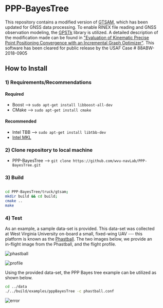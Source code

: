 # PPP-BayesTree

This repository contains a modified version of [GTSAM](https://bitbucket.org/gtborg/gtsam), which has been updated for GNSS data processing. To enable RINEX file reading and GNSS observation modeling, the [GPSTk](http://www.gpstk.org/bin/view/Documentation/WebHome) library is utilized. A detailed description of the modification made can be found in ["Evaluation of Kinematic Precise Point Positioning Convergence with an Incremental Graph Optimizer"](https://www.researchgate.net/publication/324454778_Evaluation_of_Kinematic_Precise_Point_Positioning_Convergence_with_an_Incremental_Graph_Optimizer). This software has been cleared for public release by the USAF Case # 88ABW-2018-0905


## How to Install


### 1) Requirements/Recommendations

#### Required
* Boost -->  ```` sudo apt-get install libboost-all-dev ````
* CMake -->  ```` sudo apt-get install cmake ````

#### Recommended
* Intel TBB -->  ```` sudo apt-get install libtbb-dev ````
* [Intel MKL](https://software.intel.com/en-us/mkl)



### 2) Clone repository to local machine  
* PPP-BayesTree --> ```` git clone https://github.com/wvu-navLab/PPP-BayesTree.git  ````


### 3) Build

````bash

cd PPP-BayesTree/truck/gtsam;
mkdir build && cd build;
cmake ..
make

````

### 4) Test

As an example, a sample data-set is provided. This data-set was collected at West Virginia University on-board a small, fixed-wing UAV --- this platform is known as the [Phastball](https://www.researchgate.net/publication/312112578_Characterization_of_Multi-Antenna_GNSS_Multi-Sensor_Attitude_Determination_for_Stratospheric_Balloon_Platforms/figures?lo=1&utm_source=google&utm_medium=organic). The two images below, we provide an in-flight image from the Phastball, and the flight profile. 

![phastball](https://lh3.googleusercontent.com/pICG7s5vOD0TRcBm91NfopPXVFaSTVJN7sGNQ-D9wWHt87NXlnjxyP2vlWq50rw-R5ZGISCEQ3Cv2NNYe8OXLKC0QqmRgePMSTQVrEdlvNndYRxQUNPI46_3NY8F47SXQhKtxdb5o-0zxfQ6qLuDIt3Vdxc20AKgL-VNBpGa9EGSFHxESjy89snZSqCRDfBQFubq2CZhNtJHXbGG6rSyYOQKga4riogH10S-8ya9uzPE7Kl-2exHECwPNyatlzc6ewOGC44gxu0ZvKZYFdrajI63cvARJBxP6NpMxamou7ropolUds4q8yK4GXvhPKWH4N3UVav1vvkLasSxSY5I2y2OaG18ITziusvMsyxi_Y02yPKyUdMdPU8gZAqIL2nmjzEkn1OhGK8rU3sFwpDgKc8cIivGJNkgQCCOBSjwXl3dGtntXTtuJ4FMSHi10d4MphWmcgFlOSR6vcM3Qy171m17-47GUA8DEyEjSoenNOpFBCBE2OUBo4pttzv6IAYAT7fnTzs0g-deJzyMQv-sacXstSzL5IDKPqgl0MGi0U4zbhLceLKhw44b8bovYUhb01e3y5tyv0fRNR4yXZTH_0H-fxhvbhd1rOjjGoE=w1183-h665-no)

![profile](https://lh3.googleusercontent.com/fFr_vNLZbSjwLsSM3S0QYOId4L09umUl7hVtJyatNzL8G7hiGKW-sezYcVwKZ2uPHUgt8-o3Yl1UnYXn7-rcfkV_CXtvVfRLrCf0KDk9aQ9o-Lyml64HUplF0e2wGpCTBNKP5hRnW4dY4FeypofZvNvqX-66KJKI8pcxx0VM9ZCWJqw07T4ibGM8cssQ1T1ZVGTYT_6bsyglERQ-V6cNqegazMNzD1mAYoZofs6hZobwoLybXvxzW9Wicg97H1Kp_4m5lrdOkjmbeI5CCbnYFusE0HsEgms9jAX62hLByWcZDumu24UdqgwwkTR54oFu_9jQG6eZqvSjoN69xTb2gHPtJHnVQ097ayf6yalHi0ZVaQot7rl4xGPMJJ-7bzCjegfI_0cM408ErXK5Kk76xU6lWIkmqeHoUBM5htRk6X2yPzDMtYBL8dEm_JzLfUWSOefqOJpT1OmhbURwJMTHxtGbWPiWOgctP4E2n8xUAd5JEwRFa1AZ2gRSmjdqgu3NyywnMCteLf-_Pf0x5H451Wc8P2BZByUt62Y8cFhvoKkTZKQxjWscvFIjzSfZg53pBRJtEP0BSfl2eFBUzrbqtkNl9atk9lU9-Vmzw0o=w960-h475-no)

Using the provided data-set, the PPP Bayes tree example can be utilized as shown below.

````bash
cd ../data
./../build/examples/pppBayesTree -c phastball.conf
````

![error](https://lh3.googleusercontent.com/DVVvyTu-c5uNqZ6v5aXDbxmbzXNqXhNjXy6JBmbyluX-ytcYSYrAMZynSn2Pko-x_zSx8uWwR9AdlUPvvpuOTlfYJXDC2C8a-rD5Wa0IMKxCwK6s351Dsf-pa4sBt3gFeb4hJ4O1HGSLR569QOsBGWwON0Cue3vhZ9WpIwyEH3c3mM66BBsbC7XqSPI_aGIlLfP5P6BUDu-mCDwAo1FxsCcO4PNUjuqGJsoyzE18c3MRAZsf3nD5ra_On1Kz4TDSwSXvxLhvOdeY2PrqkEtxFxxANxROYQXrM6RB8nEZURy2PJ--US9HxQFDBhGNBsSUEpzFrjGiFIA3S6ORPA-WCC9k3wXTdFV2sFYr4vz8zj5ptMD72FFI6u2pz9pIsQrZvVo9qWfuSqAUJXrGxe9p7kCRJ4ja7CD8hzsA52y0p9BGsWwO3YqiQR492EZjIIP_HnV6k5yc7eFx2S4XU2DyS1zSBABv-CzTSgqPsMioRK_5-qmioihlXbMYlfPXu-f4zZPXPvdX_JLwMpmJQwMEGCgxLz-hkPrBshaJ3dn1NItZmtVB-xx9iCgyVGQjXXXeehuEXR7qFCTdvEYUfFeltqpOk4Cvci5DZ7d-zsI=w960-h475-no)
